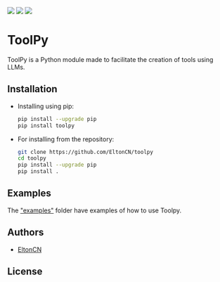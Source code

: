 [![](https://img.shields.io/pypi/v/toolpy?style=for-the-badge)](https://pypi.org/project/toolpy) [![](https://img.shields.io/pypi/l/toolpy?style=for-the-badge)](https://github.com/EltonCN/toolpy/blob/main/LICENSE) [![](https://img.shields.io/badge/GitHub-100000?style=for-the-badge&logo=github&logoColor=white)](https://github.com/EltonCN/toolpy)

# ToolPy

ToolPy is a Python module made to facilitate the creation of tools using LLMs.

## Installation

- Installing using pip:

    ```bash
    pip install --upgrade pip
    pip install toolpy
    ```

- For installing from the repository:

    ```bash
    git clone https://github.com/EltonCN/toolpy
    cd toolpy
    pip install --upgrade pip
    pip install .
    ```

## Examples

The ["examples"](/examples) folder have examples of how to use Toolpy.

## Authors

- [EltonCN](https://github.com/EltonCN)

## License